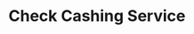 ---
title: Check Cashing Service
slug: check-cashing-service
updated-on: '2024-05-30T13:44:31.749Z'
created-on: '2024-05-30T13:41:46.671Z'
published-on: '2024-05-30T13:54:32.469Z'
f_city-state-2:
- cms/city/jonesboro-ga.md
- cms/city/fallon-mo.md
- cms/city/lawrenceburg-tn.md
- cms/city/columbia-tn.md
- cms/city/bristol-tn.md
- cms/city/katy-tx.md
- cms/city/littlefield-tx.md
- cms/city/round-rock-tx.md
f_locations:
- cms/payday-loan/check-cashing-service-10940.md
- cms/payday-loan/check-cashing-service-10941.md
- cms/payday-loan/check-cashing-service-10942.md
- cms/payday-loan/check-cashing-service-10943.md
- cms/payday-loan/check-cashing-service-10944.md
- cms/payday-loan/check-cashing-service-10945.md
- cms/payday-loan/check-cashing-service-10946.md
- cms/payday-loan/check-cashing-service-10947.md
- cms/payday-loan/check-cashing-service-10948.md
- cms/payday-loan/check-cashing-service-10949.md
f_states:
- cms/state/georgia.md
- cms/state/missouri.md
- cms/state/tennessee.md
- cms/state/texas.md
layout: '[company].html'
tags: company
---